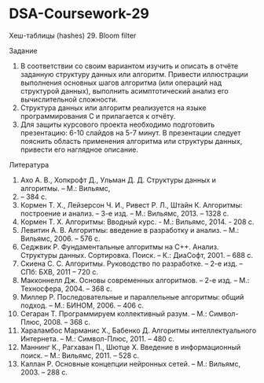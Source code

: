 # DSA-Coursework-29
Хеш-таблицы (hashes) 29. Bloom filter


Задание
1. В соответствии со своим вариантом изучить и описать в отчёте заданную структуру
данных или алгоритм. Привести иллюстрации выполнения основных шагов алгоритма
(или операций над структурой данных), выполнить асимптотический анализ его
вычислительной сложности.
2. Структура данных или алгоритм реализуется на языке программирования C и
прилагается к отчёту.
3. Для защиты курсового проекта необходимо подготовить презентацию: 6-10 слайдов
на 5-7 минут. В презентации следует пояснить область применения алгоритма или
структуры данных, привести его наглядное описание.



Литература

1. Ахо А. В., Хопкрофт Д., Ульман Д. Д. Структуры данных и алгоритмы. – М.: Вильямс,
2001. – 384 с.
2. Кормен Т. Х., Лейзерсон Ч. И., Ривест Р. Л., Штайн К. Алгоритмы: построение и анализ.
– 3-е изд. – М.: Вильямс, 2013. – 1328 с.
3. Кормен Т. Х. Алгоритмы: Вводный курс. - М.: Вильямс, 2014. - 208 с.
4. Левитин А. В. Алгоритмы: введение в разработку и анализ. – М.: Вильямс, 2006. –
576 с.
5. Седжвик Р. Фундаментальные алгоритмы на C++. Анализ. Структуры данных.
Сортировка. Поиск. – К.: ДиаСофт, 2001. – 688 с.
6. Скиена С. С. Алгоритмы. Руководство по разработке. – 2-е изд. – СПб: БХВ, 2011 –
720 с.
7. Макконнелл Дж. Основы современных алгоритмов. – 2-е изд. – М.: Техносфера, 2004.
– 368 с.
8. Миллер Р. Последовательные и параллельные алгоритмы: общий подход. – М.:
БИНОМ, 2006. – 406 с.
9. Сегаран Т. Программируем коллективный разум. – М.: Символ-Плюс, 2008. – 368 с.
10. Хараламбос Марманис X., Бабенко Д. Алгоритмы интеллектуального Интернета. – М.:
Символ-Плюс, 2011. – 480 с.
11. Маннинг К., Рагхаван П., Шютце Х. Введение в информационный поиск. – М.:
Вильямс, 2011. – 528 с.
12. Каллан Р. Основные концепции нейронных сетей. – М.: Вильямс, 2003. – 288 с.
